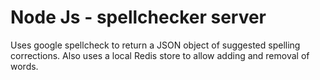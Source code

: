 # Node Js - spellchecker server
Uses google spellcheck to return a JSON object of suggested spelling corrections. Also uses a local Redis store to allow adding and removal of words.

